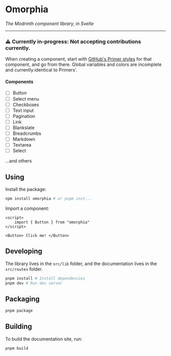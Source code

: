 # Omorphia

*The Modrinth component library, in Svelte*

---

### ⚠️ Currently in-progress: Not accepting contributions currently.

When creating a component, start with [GitHub's Primer styles](https://github.com/primer/css/tree/main/src) for that component, and go from there. Global variables and colors are incomplete and currently identical to Primers'.

#### Components

- [ ] Button
- [ ] Select menu
- [ ] Checkboxes
- [ ] Text input
- [ ] Pagination
- [ ] Link
- [ ] Blankslate
- [ ] Breadcrumbs
- [ ] Markdown
- [ ] Textarea
- [ ] Select

...and others

## Using

Install the package:

```bash
npm install omorphia # or pnpm inst...
```

Import a component:
```svelte
<script>
    import { Button } from "omorphia"
</script>

<Button> Click me! </Button>
```

## Developing

The library lives in the `src/lib` folder, and the documentation lives in the `src/routes` folder.

```bash
pnpm install # Install dependencies
pnpm dev # Run dev server
```

## Packaging

```bash
pnpm package
```

## Building

To build the documentation site, run:

```bash
pnpm build
```
